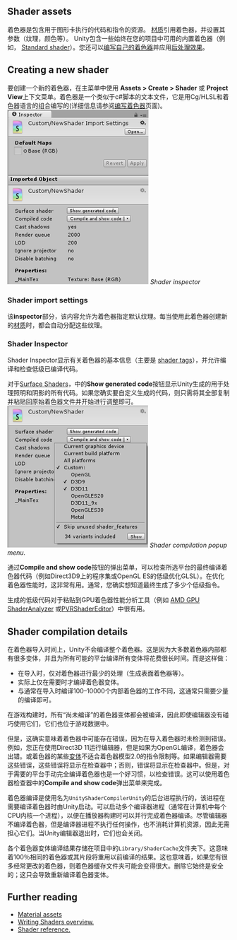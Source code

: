 ## Shader assets
着色器是包含用于图形卡执行的代码和指令的资源。 [材质](https://docs.unity3d.com/Manual/class-Material.html)引用着色器，并设置其参数（纹理，颜色等）。
Unity包含一些始终在您的项目中可用的内置着色器（例如， [Standard shader](https://docs.unity3d.com/Manual/shader-StandardShader.html)）。您还可以[编写自己的着色器](https://docs.unity3d.com/Manual/ShadersOverview.html)并应用[后处理效果](https://docs.unity3d.com/Manual/PostProcessingOverview.html)。

## Creating a new shader
要创建一个新的着色器，在主菜单中使用 **Assets > Create > Shader** 或 **Project View**上下文菜单。着色器是一个类似于c#脚本的文本文件，它是用Cg/HLSL和着色器语言的组合编写的(详细信息请参阅[编写着色器](https://docs.unity3d.com/Manual/ShadersOverview.html)页面)。
![](Inspector-Shader.png)
*Shader inspector*

### Shader import settings
该**inspector**部分，该内容允许为着色器指定默认纹理。每当使用此着色器创建新的[材质](https://docs.unity3d.com/Manual/class-Material.html)时，都会自动分配这些纹理。

### Shader Inspector
Shader Inspector显示有关着色器的基本信息（主要是  [shader tags](https://docs.unity3d.com/Manual/SL-SubShaderTags.html)），并允许编译和检查低级已编译代码。

对于[Surface Shaders](../WritingSurfaceShaders/README.md)，中的**Show generated code**按钮显示Unity生成的用于处理照明和阴影的所有代码。如果您确实要自定义生成的代码，则只需将其全部复制并粘贴回原始着色器文件并开始进行调整即可。
![](Inspector-ShaderCompilePopup.png)
*Shader compilation popup menu.*

通过**Compile and show code**按钮的弹出菜单，可以检查所选平台的最终编译着色器代码（例如Direct3D9上的程序集或OpenGL ES的低级优化GLSL）。在优化着色器性能时，这非常有用。通常，您确实想知道最终生成了多少个低级指令。

生成的低级代码对于粘贴到GPU着色器性能分析工具（例如 [AMD GPU ShaderAnalyzer](http://developer.amd.com/tools-and-sdks/graphics-development/gpu-shaderanalyzer/) 或[PVRShaderEditor](http://community.imgtec.com/developers/powervr/tools/pvrshadereditor/)）中很有用。

## Shader compilation details
在着色器导入时间上，Unity不会编译整个着色器。这是因为大多数着色器内部都有很多变体，并且为所有可能的平台编译所有变体将花费很长时间。而是这样做：
* 在导入时，仅对着色器进行最少的处理（生成表面着色器等）。
* 实际上仅在需要时才编译着色器变体。
* 与通常在导入时编译100–10000个内部着色器的工作不同，这通常只需要少量的编译即可。

在游戏构建时，所有“尚未编译”的着色器变体都会被编译，因此即使编辑器没有碰巧使用它们，它们也位于游戏数据中。

但是，这确实意味着着色器中可能存在错误，因为在导入着色器时未检测到错误。例如，您正在使用Direct3D 11运行编辑器，但是如果为OpenGL编译，着色器会出错。或着色器的某些[变体](../WritingVertexAndFragmentShaders/MakingMultipleShaderProgramVariants/README.md)不适合着色器模型2.0的指令限制等。如果编辑器需要这些错误，这些错误将显示在检查器中；否则，错误将显示在检查器中。但是，对于需要的平台手动完全编译着色器也是一个好习惯，以检查错误。这可以使用着色器检查器中的**Compile and show code**弹出菜单来完成。

着色器编译是使用名为`UnityShaderCompilerUnity`的后台进程执行的，该进程在需要编译着色器时由Unity启动。可以启动多个编译器进程（通常在计算机中每个CPU内核一个进程），以便在播放器构建时可以并行完成着色器编译。尽管编辑器不编译着色器，但是编译器进程不执行任何操作，也不消耗计算机资源，因此无需担心它们。当Unity编辑器退出时，它们也会关闭。

各个着色器变体编译结果存储在项目中的`Library/ShaderCache`文件夹下。这意味着100％相同的着色器或其片段将重用以前编译的结果。这也意味着，如果您有很多经常更改的着色器，则着色器缓存文件夹可能会变得很大。删除它始终是安全的；这只会导致重新编译着色器变体。

## Further reading
* [Material assets](https://docs.unity3d.com/Manual/class-Material.html)
* [Writing Shaders overview.](https://docs.unity3d.com/Manual/ShadersOverview.html)
* [Shader reference.](../README.md)